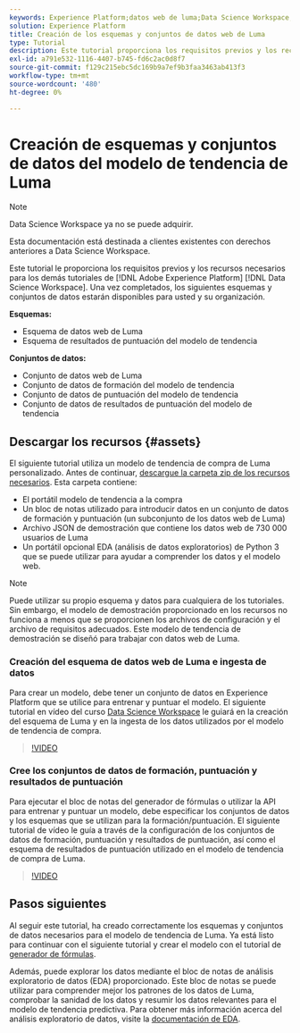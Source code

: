 ```yaml
---
keywords: Experience Platform;datos web de luma;Data Science Workspace;temas populares;recetas;datos de demostración;datos web de demostración;datos de luma
solution: Experience Platform
title: Creación de los esquemas y conjuntos de datos web de Luma
type: Tutorial
description: Este tutorial proporciona los requisitos previos y los recursos necesarios para el modelo de tendencia de demostración de Luma.
exl-id: a791e532-1116-4407-b745-fd6c2ac0d8f7
source-git-commit: f129c215ebc5dc169b9a7ef9b3faa3463ab413f3
workflow-type: tm+mt
source-wordcount: '480'
ht-degree: 0%

---
```


# Creación de esquemas y conjuntos de datos del modelo de tendencia de Luma

>[!NOTE]
>
>Data Science Workspace ya no se puede adquirir.
>
>Esta documentación está destinada a clientes existentes con derechos anteriores a Data Science Workspace.

Este tutorial le proporciona los requisitos previos y los recursos necesarios para los demás tutoriales de [!DNL Adobe Experience Platform] [!DNL Data Science Workspace]. Una vez completados, los siguientes esquemas y conjuntos de datos estarán disponibles para usted y su organización.

**Esquemas:**

- Esquema de datos web de Luma
- Esquema de resultados de puntuación del modelo de tendencia

**Conjuntos de datos:**

- Conjunto de datos web de Luma
- Conjunto de datos de formación del modelo de tendencia
- Conjunto de datos de puntuación del modelo de tendencia
- Conjunto de datos de resultados de puntuación del modelo de tendencia

## Descargar los recursos {#assets}

El siguiente tutorial utiliza un modelo de tendencia de compra de Luma personalizado. Antes de continuar, [descargue la carpeta zip de los recursos necesarios](https://experienceleague.adobe.com/docs/platform-learn/assets/DSW-course-sample-assets.zip). Esta carpeta contiene:

- El portátil modelo de tendencia a la compra
- Un bloc de notas utilizado para introducir datos en un conjunto de datos de formación y puntuación (un subconjunto de los datos web de Luma)
- Archivo JSON de demostración que contiene los datos web de 730 000 usuarios de Luma
- Un portátil opcional EDA (análisis de datos exploratorios) de Python 3 que se puede utilizar para ayudar a comprender los datos y el modelo web.

>[!NOTE]
>
> Puede utilizar su propio esquema y datos para cualquiera de los tutoriales. Sin embargo, el modelo de demostración proporcionado en los recursos no funciona a menos que se proporcionen los archivos de configuración y el archivo de requisitos adecuados. Este modelo de tendencia de demostración se diseñó para trabajar con datos web de Luma.

### Creación del esquema de datos web de Luma e ingesta de datos

Para crear un modelo, debe tener un conjunto de datos en Experience Platform que se utilice para entrenar y puntuar el modelo. El siguiente tutorial en vídeo del curso [Data Science Workspace](https://experienceleague.adobe.com/?recommended=ExperiencePlatform-U-1-2021.1.dsw&amp;lang=es) le guiará en la creación del esquema de Luma y en la ingesta de los datos utilizados por el modelo de tendencia de compra.

>[!VIDEO](https://video.tv.adobe.com/v/333312)

### Cree los conjuntos de datos de formación, puntuación y resultados de puntuación

Para ejecutar el bloc de notas del generador de fórmulas o utilizar la API para entrenar y puntuar un modelo, debe especificar los conjuntos de datos y los esquemas que se utilizan para la formación/puntuación. El siguiente tutorial de vídeo le guía a través de la configuración de los conjuntos de datos de formación, puntuación y resultados de puntuación, así como el esquema de resultados de puntuación utilizado en el modelo de tendencia de compra de Luma.

>[!VIDEO](https://video.tv.adobe.com/v/333426)

## Pasos siguientes

Al seguir este tutorial, ha creado correctamente los esquemas y conjuntos de datos necesarios para el modelo de tendencia de Luma. Ya está listo para continuar con el siguiente tutorial y crear el modelo con el tutorial de [generador de fórmulas](../jupyterlab/create-a-model.md).

Además, puede explorar los datos mediante el bloc de notas de análisis exploratorio de datos (EDA) proporcionado. Este bloc de notas se puede utilizar para comprender mejor los patrones de los datos de Luma, comprobar la sanidad de los datos y resumir los datos relevantes para el modelo de tendencia predictiva. Para obtener más información acerca del análisis exploratorio de datos, visite la [documentación de EDA](../jupyterlab/eda-notebook.md).
